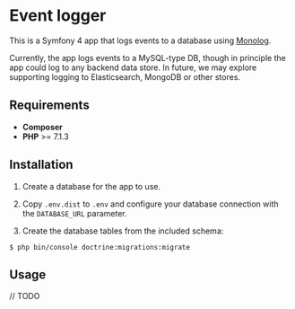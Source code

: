 # Event logger

This is a Symfony 4 app that logs events to a database using [Monolog](https://github.com/Seldaek/monolog).

Currently, the app logs events to a MySQL-type DB, though in principle the app could log to any backend data store. In future, we may explore supporting logging to Elasticsearch, MongoDB or other stores.
 
## Requirements
 
* **Composer**
* **PHP** >= 7.1.3
  
## Installation
 
1) Create a database for the app to use.

2) Copy `.env.dist` to `.env` and configure your database connection with the `DATABASE_URL` parameter.

3) Create the database tables from the included schema: 

```
$ php bin/console doctrine:migrations:migrate
```

## Usage

// TODO